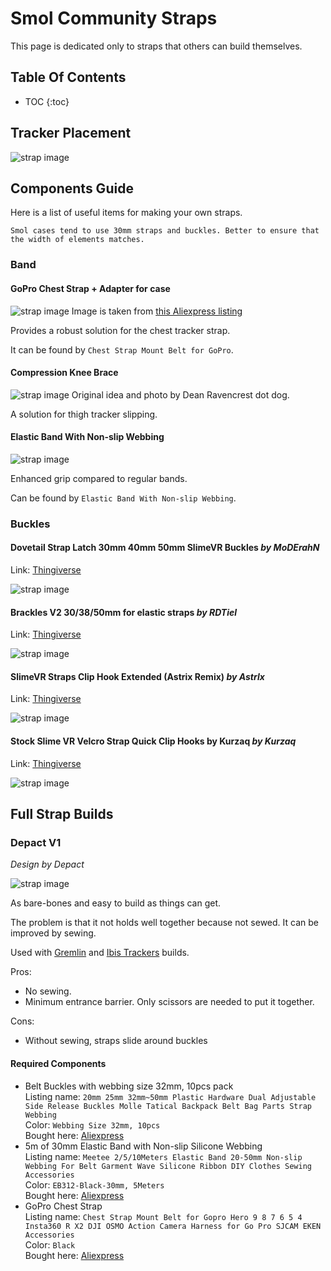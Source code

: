 <link rel="stylesheet" href="smol-slimes.css">

# Smol Community Straps

This page is dedicated only to straps that others can build themselves.

## Table Of Contents

- TOC
  {:toc}

## Tracker Placement

<div class="embeddedVideo">
    <img src="assets/straps/Tracker Placement.webp" alt="strap image" loading="lazy" style="max-width: 800px"/>
</div>

## Components Guide

Here is a list of useful items for making your own straps.

```admonish note
Smol cases tend to use 30mm straps and buckles. Better to ensure that the width of elements matches. 
```


### Band

#### GoPro Chest Strap + Adapter for case

<div class="embeddedVideo">
    <img src="assets/straps/GoProChestStrap.webp" alt="strap image" loading="lazy" style="max-width: 300px"/>
    Image is taken from <a href="https://www.aliexpress.com/item/1005004792179605.html">this Aliexpress listing</a>
</div>

Provides a robust solution for the chest tracker strap.

It can be found by `Chest Strap Mount Belt for GoPro`.

#### Compression Knee Brace 

<div class="embeddedVideo">
    <img src="assets/straps/Dean_Ravencrest_dot_dog_Compression_Knee_Brace_Strap.webp" alt="strap image" loading="lazy" style="max-width: 300px"/>
    Original idea and photo by Dean Ravencrest dot dog.
</div>

A solution for thigh tracker slipping.

#### Elastic Band With Non-slip Webbing

<div class="embeddedVideo">
    <img src="assets/straps/Depact Elastic Band With Non-slip Webbing.webp" alt="strap image" loading="lazy" style="max-width: 300px"/>
</div>

Enhanced grip compared to regular bands.

Can be found by `Elastic Band With Non-slip Webbing`.

### Buckles

#### Dovetail Strap Latch 30mm 40mm 50mm SlimeVR Buckles *by MoDErahN* 

Link: <a href="https://www.thingiverse.com/thing:6929026">Thingiverse</a>

<div class="embeddedVideo">
    <img src="assets/straps/Dovetail Strap Latch 30mm 40mm 50mm SlimeVR Buckles by MoDErahN.jpg" alt="strap image" loading="lazy" style="max-width: 300px"/>
</div>

#### Brackles V2 30/38/50mm for elastic straps *by RDTiel* 

Link: <a href="https://www.thingiverse.com/thing:6815793">Thingiverse</a>

<div class="embeddedVideo">
    <img src="assets/straps/Brackles V2 30_38_50mm for elastic straps by RDTiel.jpg" alt="strap image" loading="lazy" style="max-width: 300px"/>
</div>

#### SlimeVR Straps Clip Hook Extended (Astrix Remix) *by Astrlx* 

Link: <a href="https://www.thingiverse.com/thing:6811130">Thingiverse</a>

<div class="embeddedVideo">
    <img src="assets/straps/SlimeVR Straps Clip Hook Extended (Astrix Remix) by Astrlx.webp" alt="strap image" loading="lazy" style="max-width: 300px"/>
</div>

#### Stock Slime VR Velcro Strap Quick Clip Hooks by Kurzaq *by Kurzaq* 

Link: <a href="https://www.thingiverse.com/thing:6178909">Thingiverse</a>

<div class="embeddedVideo">
    <img src="assets/straps/Stock Slime VR Velcro Strap Quick Clip Hooks by Kurzaq.jpg" alt="strap image" loading="lazy" style="max-width: 300px"/>
</div>


## Full Strap Builds

### Depact V1

_Design by Depact_

<img src="assets/straps/Depact V1 Strap.webp" alt="strap image" loading="lazy" style="max-width: 300px"/>

As bare-bones and easy to build as things can get. 

The problem is that it not holds well together because not sewed. It can be improved by sewing.

Used with [Gremlin](./smol-slimes-community-builds.md) and [Ibis Trackers](./smol-slimes-community-builds.md) builds.

Pros:

- No sewing.
- Minimum entrance barrier. Only scissors are needed to put it together.

Cons:

- Without sewing, straps slide around buckles

#### Required Components

- Belt Buckles with webbing size 32mm, 10pcs pack
  <br/>Listing name: `20mm 25mm 32mm~50mm Plastic Hardware Dual Adjustable Side Release Buckles Molle Tatical Backpack Belt Bag Parts Strap Webbing`
  <br/>Color: `Webbing Size 32mm, 10pcs`
  <br/>Bought here: [Aliexpress](https://pl.aliexpress.com/item/32804319193.html)
- 5m of 30mm Elastic Band with Non-slip Silicone Webbing
  <br/>Listing name: `Meetee 2/5/10Meters Elastic Band 20-50mm Non-slip Webbing For Belt Garment Wave Silicone Ribbon DIY Clothes Sewing Accessories`
  <br/>Color: `EB312-Black-30mm, 5Meters`
  <br/>Bought here: [Aliexpress](https://www.aliexpress.com/item/1005003917576160.html)
- GoPro Chest Strap
  <br/>Listing name: `Chest Strap Mount Belt for Gopro Hero 9 8 7 6 5 4 Insta360 R X2 DJI OSMO Action Camera Harness for Go Pro SJCAM EKEN Accessories`
  <br/>Color: `Black`
  <br/>Bought here: [Aliexpress](https://www.aliexpress.com/item/1005004792179605.html)
